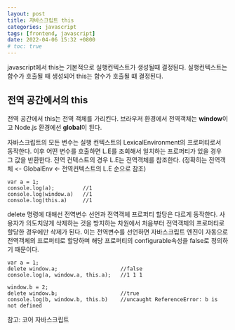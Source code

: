 ```yaml
---
layout: post
title: 자바스크립트 this
categories: javascript
tags: [frontend, javascript]
date: 2022-04-06 15:32 +0800
# toc: true
---
```


javascript에서 this는 기본적으로 실행컨텍스트가 생성될때 결정된다.
실행컨텍스트는 함수가 호출될 때 생성되어 this는 함수가 호출될 떄 결정된다.

## 전역 공간에서의 this

전역 공간에서 this는 전역 객체를 가리킨다.
브라우저 환경에서 전역객체는 **window**이고 Node.js 환경에선 **global**이 된다.

자바스크립트의 모든 변수는 실행 컨텍스트의 LexicalEnvironment의 프로퍼티로서 동작한다. 이후 어떤 변수를 호출하면 L.E를 조회해서 일치하는 프로퍼티가 있을 경우 그 값을 반환한다. 전역 컨텍스트의 경우 L.E는 전역객체를 참조한다. (정확히는 전역객체 <- GlobalEnv <- 전역컨텍스트의 L.E 순으로 참조)

```
var a = 1;
console.log(a); 		//1
console.log(window.a) 	//1
console.log(this.a) 	//1
```

delete 명령에 대해선 전역변수 선언과 전역객체 프로퍼티 할당은 다르게 동작한다.
사용자가 의도치않게 삭제하는 것을 방지하는 차원에서 처음부터 전역객체의 프로퍼티로 할당한 경우에만 삭제가 된다. 이는 전역변수를 선언하면 자바스크립트 엔진이 자동으로 전역객체의 프로퍼티로 할당하며 해당 프로퍼티의 configurable속성을 false로 정의하기 때문이다.

```
var a = 1;
delete window.a;					//false
console.log(a, window.a, this.a);	//1 1 1

window.b = 2;
delete window.b;					//true
console.log(b, window.b, this.b)	//uncaught ReferenceError: b is not defined
```

참고: 코어 자바스크립트
